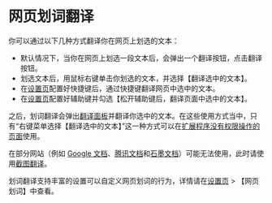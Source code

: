 # 网页划词翻译

你可以通过以下几种方式翻译你在网页上划选的文本：

- 默认情况下，当你在网页上划选一段文本后，会弹出一个翻译按钮，点击翻译按钮。
- 划选文本后，用鼠标右键单击你划选的文本，并选择【翻译选中的文本】。
- 在[设置页](options.md)配置好快捷键后，通过快捷键翻译网页中选中的文本。
- 在[设置页](options.md)配置好辅助键并勾选【松开辅助键后，翻译页面中选中的文本】。

之后，划词翻译会弹出[翻译面板](panel.md)并翻译你选中的文本。在这些使用方式当中，只有“右键菜单选择【翻译选中的文本】”这一种方式可以在[扩展程序没有权限操作的页面](../faq.mdx#why-can-not-use-in-store)使用。

在部分网站（例如 [Google 文档](https://docs.google.com/)、[腾讯文档](https://docs.qq.com/)和[石墨文档](https://shimo.im/)）可能无法使用，此时请使用[截图翻译](screenshot.md)。

划词翻译支持丰富的设置可以自定义网页划词的行为，详情请在[设置页](options.md) > 【网页划词】中查看。
